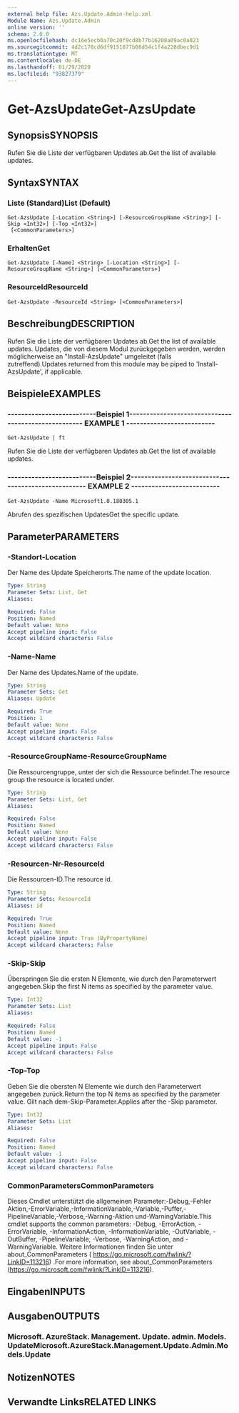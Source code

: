 ```yaml
---
external help file: Azs.Update.Admin-help.xml
Module Name: Azs.Update.Admin
online version: ''
schema: 2.0.0
ms.openlocfilehash: dc16e5ecb0a70c20f9cd8b77b16208a09ac0a023
ms.sourcegitcommit: 4d2c178cd6df9151877b08d54c1f4a228dbec9d1
ms.translationtype: MT
ms.contentlocale: de-DE
ms.lasthandoff: 01/29/2020
ms.locfileid: "93827379"
---
```

# <span data-ttu-id="f0f35-101">Get-AzsUpdate</span><span class="sxs-lookup"><span data-stu-id="f0f35-101">Get-AzsUpdate</span></span>

## <span data-ttu-id="f0f35-102">Synopsis</span><span class="sxs-lookup"><span data-stu-id="f0f35-102">SYNOPSIS</span></span>
<span data-ttu-id="f0f35-103">Rufen Sie die Liste der verfügbaren Updates ab.</span><span class="sxs-lookup"><span data-stu-id="f0f35-103">Get the list of available updates.</span></span>

## <span data-ttu-id="f0f35-104">Syntax</span><span class="sxs-lookup"><span data-stu-id="f0f35-104">SYNTAX</span></span>

### <span data-ttu-id="f0f35-105">Liste (Standard)</span><span class="sxs-lookup"><span data-stu-id="f0f35-105">List (Default)</span></span>
```
Get-AzsUpdate [-Location <String>] [-ResourceGroupName <String>] [-Skip <Int32>] [-Top <Int32>]
 [<CommonParameters>]
```

### <span data-ttu-id="f0f35-106">Erhalten</span><span class="sxs-lookup"><span data-stu-id="f0f35-106">Get</span></span>
```
Get-AzsUpdate [-Name] <String> [-Location <String>] [-ResourceGroupName <String>] [<CommonParameters>]
```

### <span data-ttu-id="f0f35-107">ResourceId</span><span class="sxs-lookup"><span data-stu-id="f0f35-107">ResourceId</span></span>
```
Get-AzsUpdate -ResourceId <String> [<CommonParameters>]
```

## <span data-ttu-id="f0f35-108">Beschreibung</span><span class="sxs-lookup"><span data-stu-id="f0f35-108">DESCRIPTION</span></span>
<span data-ttu-id="f0f35-109">Rufen Sie die Liste der verfügbaren Updates ab.</span><span class="sxs-lookup"><span data-stu-id="f0f35-109">Get the list of available updates.</span></span> <span data-ttu-id="f0f35-110">Updates, die von diesem Modul zurückgegeben werden, werden möglicherweise an "Install-AzsUpdate" umgeleitet (falls zutreffend).</span><span class="sxs-lookup"><span data-stu-id="f0f35-110">Updates returned from this module may be piped to 'Install-AzsUpdate', if applicable.</span></span>

## <span data-ttu-id="f0f35-111">Beispiele</span><span class="sxs-lookup"><span data-stu-id="f0f35-111">EXAMPLES</span></span>

### <span data-ttu-id="f0f35-112">--------------------------Beispiel 1--------------------------</span><span class="sxs-lookup"><span data-stu-id="f0f35-112">-------------------------- EXAMPLE 1 --------------------------</span></span>
```
Get-AzsUpdate | ft
```

<span data-ttu-id="f0f35-113">Rufen Sie die Liste der verfügbaren Updates ab.</span><span class="sxs-lookup"><span data-stu-id="f0f35-113">Get the list of available updates.</span></span>

### <span data-ttu-id="f0f35-114">--------------------------Beispiel 2--------------------------</span><span class="sxs-lookup"><span data-stu-id="f0f35-114">-------------------------- EXAMPLE 2 --------------------------</span></span>
```
Get-AzsUpdate -Name Microsoft1.0.180305.1
```

<span data-ttu-id="f0f35-115">Abrufen des spezifischen Updates</span><span class="sxs-lookup"><span data-stu-id="f0f35-115">Get the specific update.</span></span>

## <span data-ttu-id="f0f35-116">Parameter</span><span class="sxs-lookup"><span data-stu-id="f0f35-116">PARAMETERS</span></span>

### <span data-ttu-id="f0f35-117">-Standort</span><span class="sxs-lookup"><span data-stu-id="f0f35-117">-Location</span></span>
<span data-ttu-id="f0f35-118">Der Name des Update Speicherorts.</span><span class="sxs-lookup"><span data-stu-id="f0f35-118">The name of the update location.</span></span>

```yaml
Type: String
Parameter Sets: List, Get
Aliases: 

Required: False
Position: Named
Default value: None
Accept pipeline input: False
Accept wildcard characters: False
```

### <span data-ttu-id="f0f35-119">-Name</span><span class="sxs-lookup"><span data-stu-id="f0f35-119">-Name</span></span>
<span data-ttu-id="f0f35-120">Der Name des Updates.</span><span class="sxs-lookup"><span data-stu-id="f0f35-120">Name of the update.</span></span>

```yaml
Type: String
Parameter Sets: Get
Aliases: Update

Required: True
Position: 1
Default value: None
Accept pipeline input: False
Accept wildcard characters: False
```

### <span data-ttu-id="f0f35-121">-ResourceGroupName</span><span class="sxs-lookup"><span data-stu-id="f0f35-121">-ResourceGroupName</span></span>
<span data-ttu-id="f0f35-122">Die Ressourcengruppe, unter der sich die Ressource befindet.</span><span class="sxs-lookup"><span data-stu-id="f0f35-122">The resource group the resource is located under.</span></span>

```yaml
Type: String
Parameter Sets: List, Get
Aliases: 

Required: False
Position: Named
Default value: None
Accept pipeline input: False
Accept wildcard characters: False
```

### <span data-ttu-id="f0f35-123">-Resourcen-Nr</span><span class="sxs-lookup"><span data-stu-id="f0f35-123">-ResourceId</span></span>
<span data-ttu-id="f0f35-124">Die Ressourcen-ID.</span><span class="sxs-lookup"><span data-stu-id="f0f35-124">The resource id.</span></span>

```yaml
Type: String
Parameter Sets: ResourceId
Aliases: id

Required: True
Position: Named
Default value: None
Accept pipeline input: True (ByPropertyName)
Accept wildcard characters: False
```

### <span data-ttu-id="f0f35-125">-Skip</span><span class="sxs-lookup"><span data-stu-id="f0f35-125">-Skip</span></span>
<span data-ttu-id="f0f35-126">Überspringen Sie die ersten N Elemente, wie durch den Parameterwert angegeben.</span><span class="sxs-lookup"><span data-stu-id="f0f35-126">Skip the first N items as specified by the parameter value.</span></span>

```yaml
Type: Int32
Parameter Sets: List
Aliases: 

Required: False
Position: Named
Default value: -1
Accept pipeline input: False
Accept wildcard characters: False
```

### <span data-ttu-id="f0f35-127">-Top</span><span class="sxs-lookup"><span data-stu-id="f0f35-127">-Top</span></span>
<span data-ttu-id="f0f35-128">Geben Sie die obersten N Elemente wie durch den Parameterwert angegeben zurück.</span><span class="sxs-lookup"><span data-stu-id="f0f35-128">Return the top N items as specified by the parameter value.</span></span>
<span data-ttu-id="f0f35-129">Gilt nach dem-Skip-Parameter.</span><span class="sxs-lookup"><span data-stu-id="f0f35-129">Applies after the -Skip parameter.</span></span>

```yaml
Type: Int32
Parameter Sets: List
Aliases: 

Required: False
Position: Named
Default value: -1
Accept pipeline input: False
Accept wildcard characters: False
```

### <span data-ttu-id="f0f35-130">CommonParameters</span><span class="sxs-lookup"><span data-stu-id="f0f35-130">CommonParameters</span></span>
<span data-ttu-id="f0f35-131">Dieses Cmdlet unterstützt die allgemeinen Parameter:-Debug,-Fehler Aktion,-ErrorVariable,-InformationVariable,-Variable,-Puffer,-PipelineVariable,-Verbose,-Warning-Aktion und-WarningVariable.</span><span class="sxs-lookup"><span data-stu-id="f0f35-131">This cmdlet supports the common parameters: -Debug, -ErrorAction, -ErrorVariable, -InformationAction, -InformationVariable, -OutVariable, -OutBuffer, -PipelineVariable, -Verbose, -WarningAction, and -WarningVariable.</span></span> <span data-ttu-id="f0f35-132">Weitere Informationen finden Sie unter about_CommonParameters ( https://go.microsoft.com/fwlink/?LinkID=113216) .</span><span class="sxs-lookup"><span data-stu-id="f0f35-132">For more information, see about_CommonParameters (https://go.microsoft.com/fwlink/?LinkID=113216).</span></span>

## <span data-ttu-id="f0f35-133">Eingaben</span><span class="sxs-lookup"><span data-stu-id="f0f35-133">INPUTS</span></span>

## <span data-ttu-id="f0f35-134">Ausgaben</span><span class="sxs-lookup"><span data-stu-id="f0f35-134">OUTPUTS</span></span>

### <span data-ttu-id="f0f35-135">Microsoft. AzureStack. Management. Update. admin. Models. Update</span><span class="sxs-lookup"><span data-stu-id="f0f35-135">Microsoft.AzureStack.Management.Update.Admin.Models.Update</span></span>

## <span data-ttu-id="f0f35-136">Notizen</span><span class="sxs-lookup"><span data-stu-id="f0f35-136">NOTES</span></span>

## <span data-ttu-id="f0f35-137">Verwandte Links</span><span class="sxs-lookup"><span data-stu-id="f0f35-137">RELATED LINKS</span></span>

